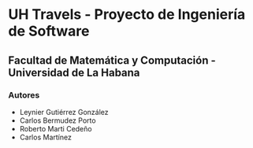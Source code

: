 # **UH Travels** - **Proyecto de Ingeniería de Software**

## **Facultad de Matemática y Computación** - **Universidad de La Habana**

### **Autores**

* Leynier Gutiérrez González
* Carlos Bermudez Porto
* Roberto Marti Cedeño
* Carlos Martínez
